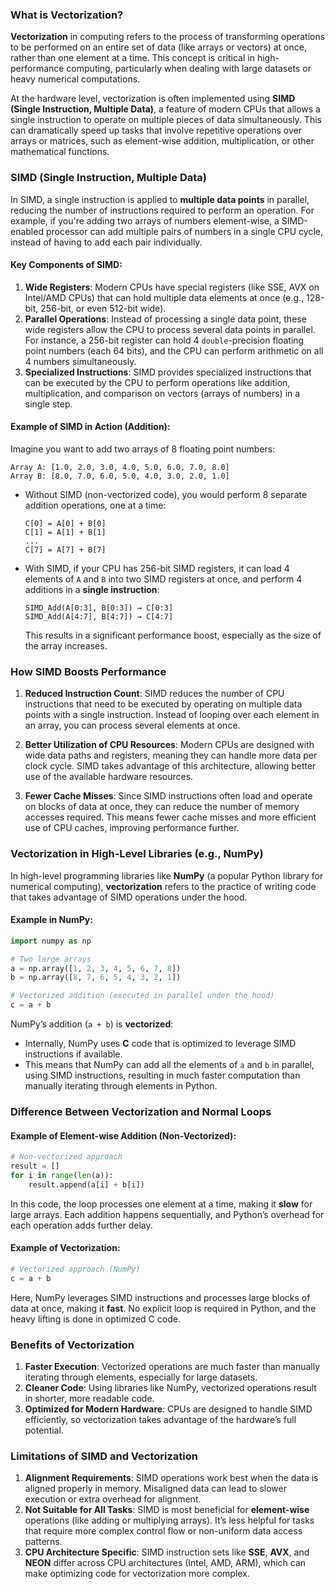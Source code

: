 ### What is Vectorization?

**Vectorization** in computing refers to the process of transforming operations to be performed on an entire set of data (like arrays or vectors) at once, rather than one element at a time. This concept is critical in high-performance computing, particularly when dealing with large datasets or heavy numerical computations. 

At the hardware level, vectorization is often implemented using **SIMD (Single Instruction, Multiple Data)**, a feature of modern CPUs that allows a single instruction to operate on multiple pieces of data simultaneously. This can dramatically speed up tasks that involve repetitive operations over arrays or matrices, such as element-wise addition, multiplication, or other mathematical functions.

### SIMD (Single Instruction, Multiple Data)

In SIMD, a single instruction is applied to **multiple data points** in parallel, reducing the number of instructions required to perform an operation. For example, if you're adding two arrays of numbers element-wise, a SIMD-enabled processor can add multiple pairs of numbers in a single CPU cycle, instead of having to add each pair individually.

#### Key Components of SIMD:
1. **Wide Registers**: Modern CPUs have special registers (like SSE, AVX on Intel/AMD CPUs) that can hold multiple data elements at once (e.g., 128-bit, 256-bit, or even 512-bit wide).
2. **Parallel Operations**: Instead of processing a single data point, these wide registers allow the CPU to process several data points in parallel. For instance, a 256-bit register can hold 4 `double`-precision floating point numbers (each 64 bits), and the CPU can perform arithmetic on all 4 numbers simultaneously.
3. **Specialized Instructions**: SIMD provides specialized instructions that can be executed by the CPU to perform operations like addition, multiplication, and comparison on vectors (arrays of numbers) in a single step.

#### Example of SIMD in Action (Addition):
Imagine you want to add two arrays of 8 floating point numbers:

```text
Array A: [1.0, 2.0, 3.0, 4.0, 5.0, 6.0, 7.0, 8.0]
Array B: [8.0, 7.0, 6.0, 5.0, 4.0, 3.0, 2.0, 1.0]
```

- Without SIMD (non-vectorized code), you would perform 8 separate addition operations, one at a time:
  ```text
  C[0] = A[0] + B[0]
  C[1] = A[1] + B[1]
  ...
  C[7] = A[7] + B[7]
  ```

- With SIMD, if your CPU has 256-bit SIMD registers, it can load 4 elements of `A` and `B` into two SIMD registers at once, and perform 4 additions in a **single instruction**:
  ```text
  SIMD_Add(A[0:3], B[0:3]) → C[0:3]
  SIMD_Add(A[4:7], B[4:7]) → C[4:7]
  ```
  This results in a significant performance boost, especially as the size of the array increases.

### How SIMD Boosts Performance

1. **Reduced Instruction Count**: SIMD reduces the number of CPU instructions that need to be executed by operating on multiple data points with a single instruction. Instead of looping over each element in an array, you can process several elements at once.

2. **Better Utilization of CPU Resources**: Modern CPUs are designed with wide data paths and registers, meaning they can handle more data per clock cycle. SIMD takes advantage of this architecture, allowing better use of the available hardware resources.

3. **Fewer Cache Misses**: Since SIMD instructions often load and operate on blocks of data at once, they can reduce the number of memory accesses required. This means fewer cache misses and more efficient use of CPU caches, improving performance further.

### Vectorization in High-Level Libraries (e.g., NumPy)

In high-level programming libraries like **NumPy** (a popular Python library for numerical computing), **vectorization** refers to the practice of writing code that takes advantage of SIMD operations under the hood. 

#### Example in NumPy:
```python
import numpy as np

# Two large arrays
a = np.array([1, 2, 3, 4, 5, 6, 7, 8])
b = np.array([8, 7, 6, 5, 4, 3, 2, 1])

# Vectorized addition (executed in parallel under the hood)
c = a + b
```

NumPy’s addition (`a + b`) is **vectorized**:
- Internally, NumPy uses **C** code that is optimized to leverage SIMD instructions if available.
- This means that NumPy can add all the elements of `a` and `b` in parallel, using SIMD instructions, resulting in much faster computation than manually iterating through elements in Python.

### Difference Between Vectorization and Normal Loops

#### Example of Element-wise Addition (Non-Vectorized):
```python
# Non-vectorized approach
result = []
for i in range(len(a)):
    result.append(a[i] + b[i])
```
In this code, the loop processes one element at a time, making it **slow** for large arrays. Each addition happens sequentially, and Python’s overhead for each operation adds further delay.

#### Example of Vectorization:
```python
# Vectorized approach (NumPy)
c = a + b
```
Here, NumPy leverages SIMD instructions and processes large blocks of data at once, making it **fast**. No explicit loop is required in Python, and the heavy lifting is done in optimized C code.

### Benefits of Vectorization

1. **Faster Execution**: Vectorized operations are much faster than manually iterating through elements, especially for large datasets.
2. **Cleaner Code**: Using libraries like NumPy, vectorized operations result in shorter, more readable code.
3. **Optimized for Modern Hardware**: CPUs are designed to handle SIMD efficiently, so vectorization takes advantage of the hardware’s full potential.

### Limitations of SIMD and Vectorization

1. **Alignment Requirements**: SIMD operations work best when the data is aligned properly in memory. Misaligned data can lead to slower execution or extra overhead for alignment.
2. **Not Suitable for All Tasks**: SIMD is most beneficial for **element-wise** operations (like adding or multiplying arrays). It’s less helpful for tasks that require more complex control flow or non-uniform data access patterns.
3. **CPU Architecture Specific**: SIMD instruction sets like **SSE**, **AVX**, and **NEON** differ across CPU architectures (Intel, AMD, ARM), which can make optimizing code for vectorization more complex.
